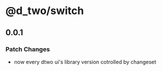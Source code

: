 # @d_two/switch

## 0.0.1

### Patch Changes

- now every dtwo ui's library version cotrolled by changeset
